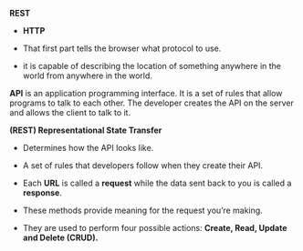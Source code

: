 **REST**

* **HTTP**

* That first part tells the browser what protocol to use.

* it is capable of describing the location of something anywhere in the world from anywhere in the world.

**API** is an application programming interface. It is a set of rules that allow programs to talk to each other. The developer creates the API on the server and allows the client to talk to it.

**(REST) Representational State Transfer**

* Determines how the API looks like.

* A set of rules that developers follow when they create their API.

* Each **URL** is called a **request** while the data sent back to you is called a **response**.

* These methods provide meaning for the request you’re making.
* They are used to perform four possible actions: **Create, Read, Update and Delete (CRUD).**